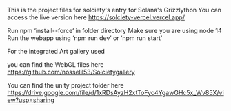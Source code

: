 This is the project files for solciety's entry for Solana's Grizzlython
You can access the live version here
https://solciety-vercel.vercel.app/


Run npm ‘install--force‘ in folder directory
Make sure you are using node 14
Run the webapp using ‘npm run dev’ or ‘npm run start’


For the integrated Art gallery used 

you can find the WebGL files here
https://github.com/nosselil53/Solcietygallery

You can find the unity project folder here
https://drive.google.com/file/d/1xRDsAyzH2xtToFyc4YgawGHc5x_Wv85X/view?usp=sharing
